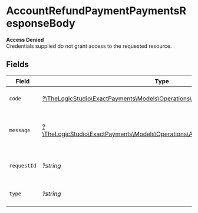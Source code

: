 # AccountRefundPaymentPaymentsResponseBody

**Access Denied**\
Credentials supplied do not grant access to the requested resource.



## Fields

| Field                                                                                                                                  | Type                                                                                                                                   | Required                                                                                                                               | Description                                                                                                                            | Example                                                                                                                                |
| -------------------------------------------------------------------------------------------------------------------------------------- | -------------------------------------------------------------------------------------------------------------------------------------- | -------------------------------------------------------------------------------------------------------------------------------------- | -------------------------------------------------------------------------------------------------------------------------------------- | -------------------------------------------------------------------------------------------------------------------------------------- |
| `code`                                                                                                                                 | [?\TheLogicStudio\ExactPayments\Models\Operations\AccountRefundPaymentCode](../../models/operations/AccountRefundPaymentCode.md)       | :heavy_minus_sign:                                                                                                                     | Code of the authorization error.                                                                                                       | payments-forbidden-error                                                                                                               |
| `message`                                                                                                                              | [?\TheLogicStudio\ExactPayments\Models\Operations\AccountRefundPaymentMessage](../../models/operations/AccountRefundPaymentMessage.md) | :heavy_minus_sign:                                                                                                                     | Message explaining the authorization error.                                                                                            | You do not have permission to access this resource.                                                                                    |
| `requestId`                                                                                                                            | *?string*                                                                                                                              | :heavy_minus_sign:                                                                                                                     | Request identifier in UUID format.                                                                                                     | bcc78633-cd09-4e7d-8f3b-d593fdc1439c                                                                                                   |
| `type`                                                                                                                                 | *?string*                                                                                                                              | :heavy_minus_sign:                                                                                                                     | It shows as authorization error.                                                                                                       | authorization-error                                                                                                                    |
